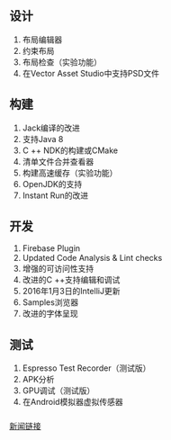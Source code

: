 ## 设计

1. 布局编辑器
2. 约束布局
3. 布局检查（实验功能）
4. 在Vector Asset Studio中支持PSD文件

## 构建
1. Jack编译的改进
2. 支持Java 8
3. C ++ NDK的构建或CMake
4. 清单文件合并查看器
5. 构建高速缓存（实验功能）
6. OpenJDK的支持
7. Instant Run的改进

## 开发
1. Firebase Plugin
2. Updated Code Analysis & Lint checks
3. 增强的可访问性支持
4. 改进的C ++支持编辑和调试
5. 2016年1月3日的IntelliJ更新
6. Samples浏览器
7. 改进的字体呈现

## 测试
1. Espresso Test Recorder（测试版）
2. APK分析
3. GPU调试（测试版）
4. 在Android模拟器虚拟传感器

### 
[新闻链接](http://news.163.com/16/0920/11/C1DF3J98000181NC.html)
